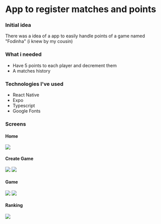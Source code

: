 # App to register matches and points

### Initial idea
There was a idea of a app to easily handle points of a game named "Fodinha" (i knew by my cousin)

### What i needed
- Have 5 points to each player and decrement them
- A matches history

### Technologies I've used
- React Native
- Expo
- Typescript
- Google Fonts

### Screens

#### Home
![](./readmeAssets/home.jpg)

#### Create Game
![](./readmeAssets/create-game-1.jpg)
![](./readmeAssets/create-game-2.jpg)

#### Game
![](./readmeAssets/game-1.jpg)
![](./readmeAssets/game-2.jpg)

#### Ranking
![](./readmeAssets/ranking.jpg)
